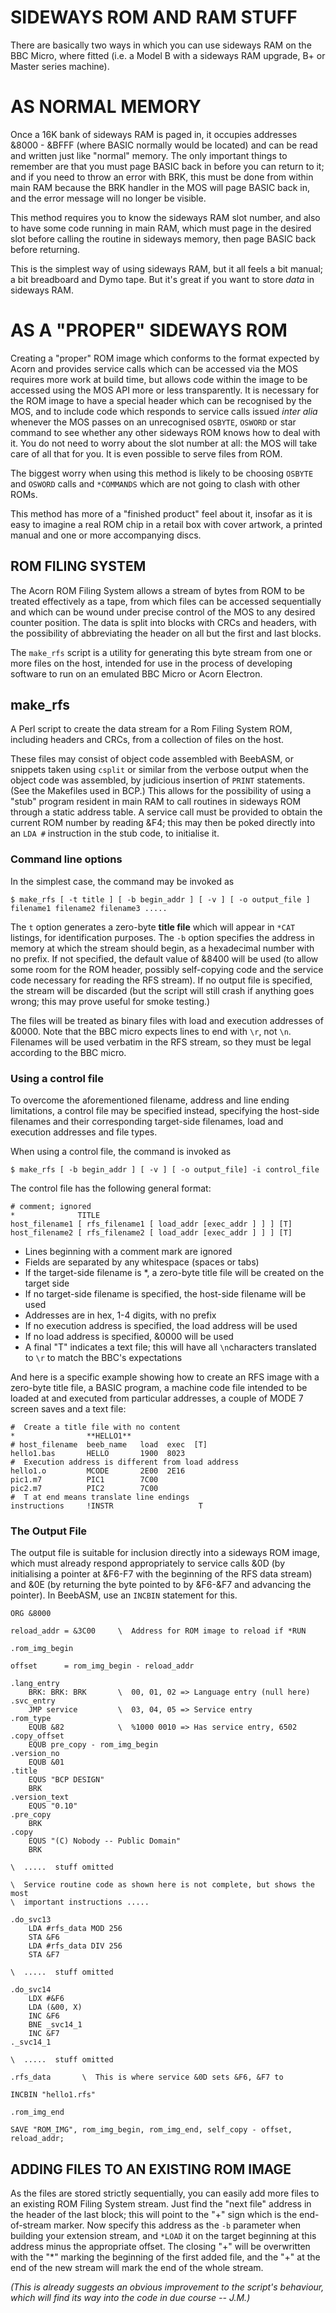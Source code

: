 # SIDEWAYS ROM AND RAM STUFF

There are basically two ways in which you can use sideways RAM on the BBC Micro, where fitted
(i.e. a Model B with a sideways RAM upgrade, B+ or Master series machine).

# AS NORMAL MEMORY

Once a 16K bank of sideways RAM is paged in, it occupies addresses &8000 - &BFFF  (where
BASIC normally would be located)  and can be read and written just like "normal" memory.
The only important things to remember are that you must page BASIC back in before you can
return to it; and if you need to throw an error with BRK, this must be done from within
main RAM because the BRK handler in the MOS will page BASIC back in, and the error message
will no longer be visible.

This method requires you to know the sideways RAM slot number, and also to have some code
running in main RAM, which must page in the desired slot before calling the routine in
sideways memory, then page BASIC back before returning.

This is the simplest way of using sideways RAM, but it all feels a bit manual; a bit
breadboard and Dymo tape.  But it's great if you want to store _data_ in sideways RAM.

# AS A "PROPER" SIDEWAYS ROM

Creating a "proper" ROM image which conforms to the format expected by Acorn and provides
service calls which can be accessed via the MOS requires more work at build time, but allows
code within the image to be accessed using the MOS API more or less transparently.  It is
necessary for the ROM image to have a special header which can be recognised by the MOS, and
to include code which responds to service calls issued _inter alia_ whenever the MOS passes
on an unrecognised `OSBYTE`, `OSWORD` or star command to see whether any other sideways ROM
knows how to deal with it.  You do not need to worry about the slot number at all:  the MOS
will take care of all that for you.  It is even possible to serve files from ROM.

The biggest worry when using this method is likely to be choosing `OSBYTE` and `OSWORD`
calls and `*COMMANDS` which are not going to clash with other ROMs.  

This method has more of a "finished product" feel about it, insofar as it is easy to imagine
a real ROM chip in a retail box with cover artwork, a printed manual and one or more
accompanying discs.

## ROM FILING SYSTEM

The Acorn ROM Filing System allows a stream of bytes from ROM to be treated effectively as a
tape, from which files can be accessed sequentially and which can be wound under precise control
of the MOS to any desired counter position.  The data is split into blocks with CRCs and headers,
with the possibility of abbreviating the header on all but the first and last blocks.

The `make_rfs` script is a utility for generating this byte stream from one or more files on
the host, intended for use in the process of developing software to run on an emulated BBC
Micro or Acorn Electron.

## make_rfs

A Perl script to create the data stream for a Rom Filing System ROM, including headers and CRCs,
from a collection of files on the host.

These files may consist of object code assembled with BeebASM, or snippets taken using `csplit`
or similar from the verbose output when the object code was assembled, by judicious insertion of
`PRINT` statements.  (See the Makefiles used in BCP.)  This allows for the possibility of using
a "stub" program resident in main RAM to call routines in sideways ROM through a static address
table.  A service call must be provided to obtain the current ROM number by reading &F4; this may
then be poked directly into an `LDA #` instruction in the stub code, to initialise it.

### Command line options

In the simplest case, the command may be invoked as

```
$ make_rfs [ -t title ] [ -b begin_addr ] [ -v ] [ -o output_file ] filename1 filename2 filename3 .....
```

The `t` option generates a zero-byte **title file** which will appear in `*CAT` listings, for
identification purposes.  The `-b` option specifies the address in memory at which the stream
should begin, as a hexadecimal number with no prefix.  If not specified, the default value of
&8400 will be used  (to allow some room for the ROM header, possibly self-copying code and the
service code necessary for reading the RFS stream).  If no output file is specified, the
stream will be discarded  (but the script will still crash if anything goes wrong; this may
prove useful for smoke testing.)

The files will be treated as binary files with load and execution addresses of &0000.  Note
that the BBC micro expects lines to end with `\r`, not `\n`.  Filenames will be used verbatim
in the RFS stream, so they must be legal according to the BBC micro.

### Using a control file

To overcome the aforementioned filename, address and line ending limitations, a control file
may be specified instead, specifying the host-side filenames and their corresponding target-side
filenames, load and execution addresses and file types.

When using a control file, the command is invoked as

```
$ make_rfs [ -b begin_addr ] [ -v ] [ -o output_file] -i control_file
```

The control file has the following general format:

```
# comment; ignored
*              TITLE
host_filename1 [ rfs_filename1 [ load_addr [exec_addr ] ] ] [T]
host_filename2 [ rfs_filename2 [ load_addr [exec_addr ] ] ] [T]
```

+ Lines beginning with a comment mark are ignored
+ Fields are separated by any whitespace  (spaces or tabs)
+ If the target-side filename is *, a zero-byte title file will be created on the target side
+ If no target-side filename is specified, the host-side filename will be used
+ Addresses are in hex, 1-4 digits, with no prefix
+ If no execution address is specified, the load address will be used
+ If no load address is specified, &0000 will be used
+ A final "T" indicates a text file; this will have all `\n`characters translated to `\r` to match the BBC's expectations

And here is a specific example showing how to create an RFS image with a zero-byte
title file, a BASIC program, a machine code file intended to be loaded at and
executed from particular addresses, a couple of MODE 7 screen saves and a text file:

```
#  Create a title file with no content
*                **HELLO1**
# host_filename  beeb_name   load  exec  [T]
hello1.bas       HELLO       1900  8023
#  Execution address is different from load address
hello1.o         MCODE       2E00  2E16
pic1.m7          PIC1        7C00
pic2.m7          PIC2        7C00
#  T at end means translate line endings
instructions     !INSTR                   T
```

### The Output File

The output file is suitable for inclusion directly into a sideways ROM image, which must
already respond appropriately to service calls &0D  (by initialising a pointer at &F6-F7
with the beginning of the RFS data stream)  and &0E  (by returning the byte pointed to by
&F6-&F7 and advancing the pointer).  In BeebASM, use an `INCBIN` statement for this.

```
ORG &8000

reload_addr = &3C00     \  Address for ROM image to reload if *RUN

.rom_img_begin

offset      = rom_img_begin - reload_addr

.lang_entry
    BRK: BRK: BRK       \  00, 01, 02 => Language entry (null here)
.svc_entry
    JMP service         \  03, 04, 05 => Service entry
.rom_type
    EQUB &82            \  %1000 0010 => Has service entry, 6502
.copy_offset
    EQUB pre_copy - rom_img_begin
.version_no
    EQUB &01
.title
    EQUS "BCP DESIGN"
    BRK
.version_text
    EQUS "0.10"
.pre_copy
    BRK
.copy
    EQUS "(C) Nobody -- Public Domain"
    BRK
    
\  .....  stuff omitted

\  Service routine code as shown here is not complete, but shows the most
\  important instructions .....

.do_svc13
    LDA #rfs_data MOD 256
    STA &F6
    LDA #rfs_data DIV 256
    STA &F7

\  .....  stuff omitted

.do_svc14
    LDX #&F6
    LDA (&00, X)
    INC &F6
    BNE _svc14_1
    INC &F7
._svc14_1

\  .....  stuff omitted

.rfs_data       \  This is where service &0D sets &F6, &F7 to

INCBIN "hello1.rfs"

.rom_img_end

SAVE "ROM_IMG", rom_img_begin, rom_img_end, self_copy - offset, reload_addr;

```

## ADDING FILES TO AN EXISTING ROM IMAGE

As the files are stored strictly sequentially, you can easily add more files to an existing ROM
Filing System stream.  Just find the "next file" address in the header of the last block; this
will point to the "+" sign which is the end-of-stream marker.  Now specify this address as the
`-b` parameter when building your extension stream, and `*LOAD` it on the target beginning at
this address minus the appropriate offset.  The closing "+" will be overwritten with the "*"
marking the beginning of the first added file, and the "+" at the end of the new stream will
mark the end of the whole stream.

_(This is already suggests an obvious improvement to the script's behaviour, which will find_
_its way into the code in due course -- J.M.)_
